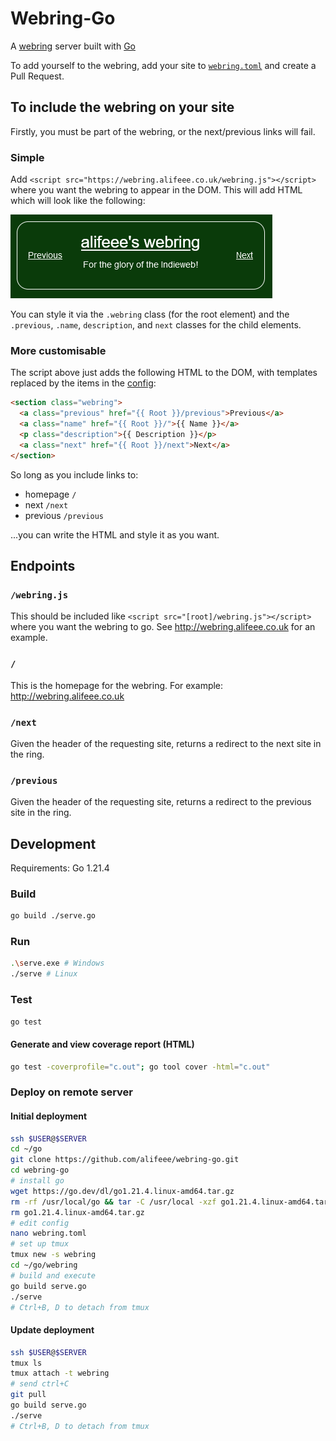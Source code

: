 # Webring-Go

A [webring] server built with [Go]

[webring]: https://indieweb.org/webring
[Go]: https://go.dev/

To add yourself to the webring, add your site to [`webring.toml`](./webring.toml) and create a Pull Request.

## To include the webring on your site

Firstly, you must be part of the webring, or the next/previous links will fail.

### Simple

Add `<script src="https://webring.alifeee.co.uk/webring.js"></script>` where you want the webring to appear in the DOM. This will add HTML which will look like the following:

![Screenshot of example webring](images/webring.png)

You can style it via the `.webring` class (for the root element) and the `.previous`, `.name`, `description`, and `next` classes for the child elements.

### More customisable

The script above just adds the following HTML to the DOM, with templates replaced by the items in the [config](./webring.toml):

```html
<section class="webring">
  <a class="previous" href="{{ Root }}/previous">Previous</a>
  <a class="name" href="{{ Root }}/">{{ Name }}</a>
  <p class="description">{{ Description }}</p>
  <a class="next" href="{{ Root }}/next">Next</a>
</section>
```

So long as you include links to:

- homepage `/`
- next `/next`
- previous `/previous`

...you can write the HTML and style it as you want.

## Endpoints

### `/webring.js`

This should be included like `<script src="[root]/webring.js"></script>` where you want the webring to go. See <http://webring.alifeee.co.uk> for an example.

### `/`

This is the homepage for the webring. For example: <http://webring.alifeee.co.uk>

### `/next`

Given the header of the requesting site, returns a redirect to the next site in the ring.

### `/previous`

Given the header of the requesting site, returns a redirect to the previous site in the ring.

## Development

Requirements: Go 1.21.4

### Build

```bash
go build ./serve.go
```

### Run

```bash
.\serve.exe # Windows
./serve # Linux
```

### Test

```bash
go test
```

#### Generate and view coverage report (HTML)

```bash
go test -coverprofile="c.out"; go tool cover -html="c.out"
```

### Deploy on remote server

#### Initial deployment

```bash
ssh $USER@$SERVER
cd ~/go
git clone https://github.com/alifeee/webring-go.git
cd webring-go
# install go
wget https://go.dev/dl/go1.21.4.linux-amd64.tar.gz
rm -rf /usr/local/go && tar -C /usr/local -xzf go1.21.4.linux-amd64.tar.gz
rm go1.21.4.linux-amd64.tar.gz
# edit config
nano webring.toml
# set up tmux
tmux new -s webring
cd ~/go/webring
# build and execute
go build serve.go
./serve
# Ctrl+B, D to detach from tmux
```

#### Update deployment

```bash
ssh $USER@$SERVER
tmux ls
tmux attach -t webring
# send ctrl+C
git pull
go build serve.go
./serve
# Ctrl+B, D to detach from tmux
```
